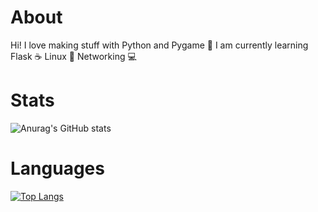 About
==============
Hi! I love making stuff with Python and Pygame 🐍 I am currently learning Flask ☕ Linux 🐧 Networking 💻

Stats
==============
![Anurag's GitHub stats](https://github-readme-stats.vercel.app/api?username=ScriptLineStudios&show_icons=true&theme=highcontrast)

Languages
==============
[![Top Langs](https://github-readme-stats.vercel.app/api/top-langs/?username=ScriptLineStudios&show_icons=true&theme=highcontrast)](https://github.com/anuraghazra/github-readme-stats)
